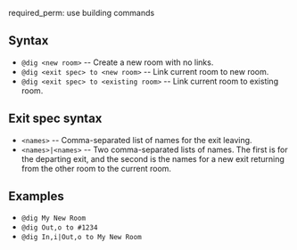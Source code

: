 required_perm: use building commands

## Syntax

* `@dig <new room>`                     -- Create a new room with no links.
* `@dig <exit spec> to <new room>`      -- Link current room to new room.
* `@dig <exit spec> to <existing room>` -- Link current room to existing room.

## Exit spec syntax

* `<names>` -- Comma-separated list of names for the exit leaving.
* `<names>|<names>` -- Two comma-separated lists of names. The first is for the departing exit, and the second is the names for a new exit returning from the other room to the current room.

## Examples

* `@dig My New Room`
* `@dig Out,o to #1234`
* `@dig In,i|Out,o to My New Room`
